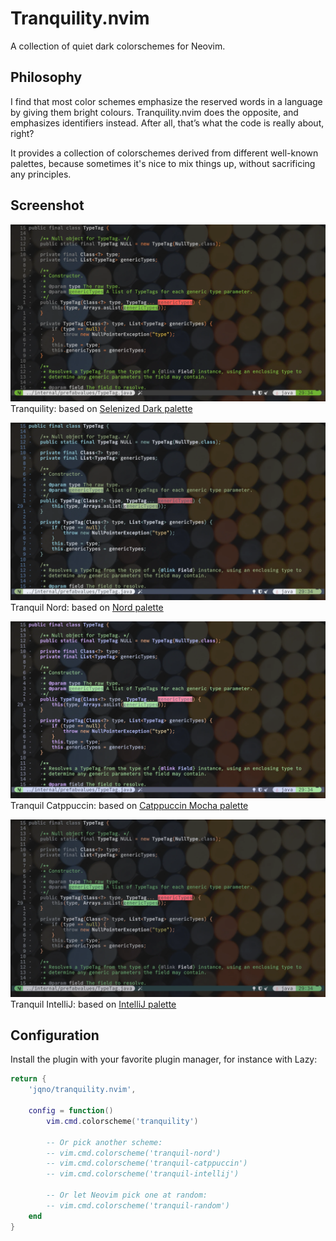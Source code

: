 # Tranquility.nvim

A collection of quiet dark colorschemes for Neovim.

## Philosophy

I find that most color schemes emphasize the reserved words in a language by giving them bright colours. Tranquility.nvim does the opposite, and emphasizes identifiers instead. After all, that’s what the code is really about, right?

It provides a collection of colorschemes derived from different well-known palettes, because sometimes it's nice to mix things up, without sacrificing any principles.

## Screenshot

![tranquility](doc/tranquility.webp)
Tranquility: based on [Selenized Dark palette](https://github.com/jan-warchol/selenized)

![tranquil-nord](doc/tranquil-nord.webp)
Tranquil Nord: based on [Nord palette](https://www.nordtheme.com/)

![tranquil-catppuccin](doc/tranquil-catppuccin.webp)
Tranquil Catppuccin: based on [Catppuccin Mocha palette](https://github.com/catppuccin/catppuccin)

![tranquil-intellij](doc/tranquil-intellij.webp)
Tranquil IntelliJ: based on [IntelliJ palette](https://www.jetbrains.com/idea/)

## Configuration

Install the plugin with your favorite plugin manager, for instance with Lazy:

```lua
return {
    'jqno/tranquility.nvim',

    config = function()
        vim.cmd.colorscheme('tranquility')

        -- Or pick another scheme:
        -- vim.cmd.colorscheme('tranquil-nord')
        -- vim.cmd.colorscheme('tranquil-catppuccin')
        -- vim.cmd.colorscheme('tranquil-intellij')

        -- Or let Neovim pick one at random:
        -- vim.cmd.colorscheme('tranquil-random')
    end
}
```

